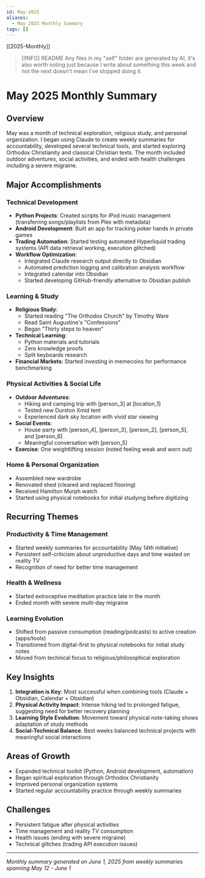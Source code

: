 ```yaml
---
id: May-2025
aliases:
  - May 2025 Monthly Summary
tags: []
---
```


[[2025-Monthly]]

> [!INFO] README
> Any files in my "self" folder are generated by AI, it's also worth noting just because I write about something this week and not the next doesn't mean I've stopped doing it.

# May 2025 Monthly Summary

## Overview

May was a month of technical exploration, religious study, and personal organization. I began using Claude to create weekly summaries for accountability, developed several technical tools, and started exploring Orthodox Christianity and classical Christian texts. The month included outdoor adventures, social activities, and ended with health challenges including a severe migraine.

## Major Accomplishments

### Technical Development

- **Python Projects**: Created scripts for iPod music management (transferring songs/playlists from Plex with metadata)
- **Android Development**: Built an app for tracking poker hands in private games
- **Trading Automation**: Started testing automated Hyperliquid trading systems (API data retrieval working, execution glitched)
- **Workflow Optimization**:
  - Integrated Claude research output directly to Obsidian
  - Automated prediction logging and calibration analysis workflow
  - Integrated calendar into Obsidian
  - Started developing GitHub-friendly alternative to Obsidian publish

### Learning & Study

- **Religious Study**:
  - Started reading "The Orthodox Church" by Timothy Ware
  - Read Saint Augustine's "Confessions"
  - Began "Thirty steps to heaven"
- **Technical Learning**:
  - Python materials and tutorials
  - Zero knowledge proofs
  - Split keyboards research
- **Financial Markets**: Started investing in memecoins for performance benchmarking

### Physical Activities & Social Life

- **Outdoor Adventures**:
  - Hiking and camping trip with [person_3] at [location_1]
  - Tested new Durston Xmid tent
  - Experienced dark sky location with vivid star viewing
- **Social Events**:
  - House party with [person_4], [person_3], [person_2], [person_5], and [person_6]
  - Meaningful conversation with [person_5]
- **Exercise**: One weightlifting session (noted feeling weak and worn out)

### Home & Personal Organization

- Assembled new wardrobe
- Renovated shed (cleared and replaced flooring)
- Received Hamilton Murph watch
- Started using physical notebooks for initial studying before digitizing

## Recurring Themes

### Productivity & Time Management

- Started weekly summaries for accountability (May 14th initiative)
- Persistent self-criticism about unproductive days and time wasted on reality TV
- Recognition of need for better time management

### Health & Wellness

- Started extroceptive meditation practice late in the month
- Ended month with severe multi-day migraine

### Learning Evolution

- Shifted from passive consumption (reading/podcasts) to active creation (apps/tools)
- Transitioned from digital-first to physical notebooks for initial study notes
- Moved from technical focus to religious/philosophical exploration

## Key Insights

1. **Integration is Key**: Most successful when combining tools (Claude + Obsidian, Calendar + Obsidian)
2. **Physical Activity Impact**: Intense hiking led to prolonged fatigue, suggesting need for better recovery planning
3. **Learning Style Evolution**: Movement toward physical note-taking shows adaptation of study methods
4. **Social-Technical Balance**: Best weeks balanced technical projects with meaningful social interactions

## Areas of Growth

- Expanded technical toolkit (Python, Android development, automation)
- Began spiritual exploration through Orthodox Christianity
- Improved personal organization systems
- Started regular accountability practice through weekly summaries

## Challenges

- Persistent fatigue after physical activities
- Time management and reality TV consumption
- Health issues (ending with severe migraine)
- Technical glitches (trading API execution issues)

---

_Monthly summary generated on June 1, 2025 from weekly summaries spanning May 12 - June 1_

